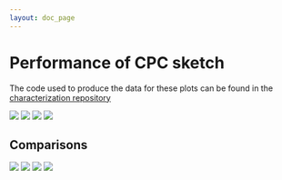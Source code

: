 ```yaml
---
layout: doc_page
---
```

<!--
    Licensed to the Apache Software Foundation (ASF) under one
    or more contributor license agreements.  See the NOTICE file
    distributed with this work for additional information
    regarding copyright ownership.  The ASF licenses this file
    to you under the Apache License, Version 2.0 (the
    "License"); you may not use this file except in compliance
    with the License.  You may obtain a copy of the License at

      http://www.apache.org/licenses/LICENSE-2.0

    Unless required by applicable law or agreed to in writing,
    software distributed under the License is distributed on an
    "AS IS" BASIS, WITHOUT WARRANTIES OR CONDITIONS OF ANY
    KIND, either express or implied.  See the License for the
    specific language governing permissions and limitations
    under the License.
-->
# Performance of CPC sketch

The code used to produce the data for these plots can be found in the [characterization repository](https://github.com/apache/incubator-datasketches-characterization)

<img class="doc-img-full" src="{{site.docs_img_dir}}/cpc/CPC_sketch_accuracy_lgk12.png"/>

<img class="doc-img-full" src="{{site.docs_img_dir}}/cpc/CPC_sketch_update_time.png"/>

<img class="doc-img-full" src="{{site.docs_img_dir}}/cpc/CPC_sketch_serialize_time.png"/>

<img class="doc-img-full" src="{{site.docs_img_dir}}/cpc/CPC_sketch_deserialize_time.png"/>

## Comparisons

<img class="doc-img-full" src="{{site.docs_img_dir}}/CPC_and_HLL_sketch_memory.png"/>

<img class="doc-img-full" src="{{site.docs_img_dir}}/CPC_and_HLL_sketch_memory_small.png"/>

<img class="doc-img-full" src="{{site.docs_img_dir}}/CPC_HLL_Theta_sketch_update_time.png"/>

<img class="doc-img-full" src="{{site.docs_img_dir}}/CPC_HLL_Theta_union_update_time.png"/>
